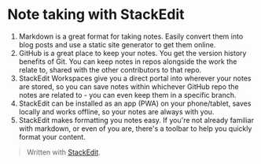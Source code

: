 # Note taking with StackEdit
1. Markdown is a great format for taking notes. Easily convert them into blog posts and use a static site generator to get them online.
2. GitHub is a great place to keep your notes. You get the version history benefits of Git. You can keep notes in repos alongside the work the relate to, shared with the other contributors to that repo.
3. StackEdit Workspaces give you a direct portal into wherever your notes are stored, so you can save notes within whichever GitHub repo the notes are related to - you can even keep them in a specific branch. 
4. StackEdit can be installed as an app (PWA) on your phone/tablet, saves locally and works offline, so your notes are always with you.
5. StackEdit makes formatting you notes easy. If you're not already familiar with markdown, or even of you are, there's a toolbar to help you quickly format your content.




> Written with [StackEdit](https://stackedit.io/).
<!--stackedit_data:
eyJoaXN0b3J5IjpbLTE1ODM0MzIyMDQsLTIwNDQ3MzMyMl19
-->